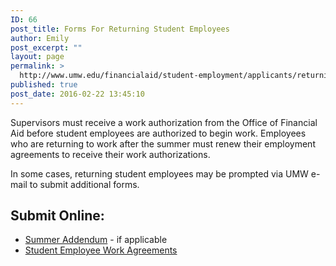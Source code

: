 ```yaml
---
ID: 66
post_title: Forms For Returning Student Employees
author: Emily
post_excerpt: ""
layout: page
permalink: >
  http://www.umw.edu/financialaid/student-employment/applicants/returning-student-employees/
published: true
post_date: 2016-02-22 13:45:10
---
```

Supervisors must receive a work authorization from the Office of Financial Aid before student employees are authorized to begin work. Employees who are returning to work after the summer must renew their employment agreements to receive their work authorizations.

In some cases, returning student employees may be prompted via UMW e-mail to submit additional forms.
<h2>Submit Online:</h2>
<ul>
 	<li><a href="https://orgsync.com/129314/forms">Summer Addendum</a> - if applicable</li>
 	<li><a href="https://dynamicforms.ngwebsolutions.com/casAuthentication.ashx?InstID=a865adc6-8f77-4fb5-918d-9ecc2a2ae697&amp;targetURL=https://dynamicforms.ngwebsolutions.com/ShowForm.aspx?RequestedDynamicFormTemplate=864bb315-4984-4529-a8bf-dd6df2b16ad8">Student Employee Work Agreements</a></li>
</ul>